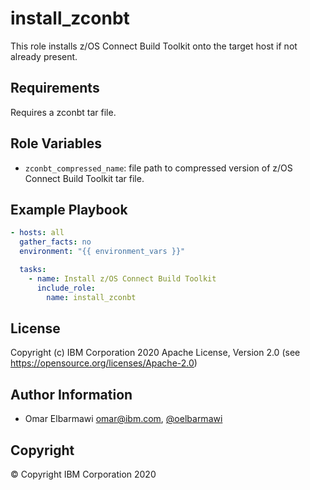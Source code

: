 install_zconbt
=========

This role installs z/OS Connect Build Toolkit onto the target host if not already present.

Requirements
------------

Requires a zconbt tar file.

Role Variables
--------------

* `zconbt_compressed_name`: file path to compressed version of z/OS Connect Build Toolkit tar file.


Example Playbook
----------------

```yaml
- hosts: all
  gather_facts: no
  environment: "{{ environment_vars }}"

  tasks:
    - name: Install z/OS Connect Build Toolkit
      include_role:
        name: install_zconbt
```

License
-------

Copyright (c) IBM Corporation 2020 Apache License, Version 2.0 (see https://opensource.org/licenses/Apache-2.0)

Author Information
------------------

- Omar Elbarmawi omar@ibm.com, [@oelbarmawi](https://github.com/oelbarmawi)

Copyright
---------

© Copyright IBM Corporation 2020
